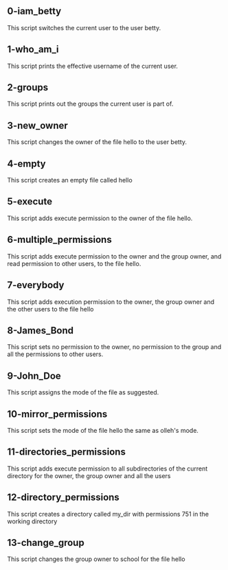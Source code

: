 ## 0-iam_betty
This script switches the current user to the user betty.
## 1-who_am_i
This script prints the effective username of the current user.
## 2-groups
This script prints out the groups the current user is part of.
## 3-new_owner
This script changes the owner of the file hello to the user betty.
## 4-empty
This script creates an empty file called hello
## 5-execute
This script adds execute permission to the owner of the file hello.
## 6-multiple_permissions
This script adds execute permission to the owner and the group owner, and read permission to other users, to the file hello.
## 7-everybody
This script adds execution permission to the owner, the group owner and the other users to the file hello
## 8-James_Bond
This script sets no permission to the owner, no permission to the group and all the permissions to other users.
## 9-John_Doe
This script assigns the mode of the file as suggested.
## 10-mirror_permissions
This script sets the mode of the file hello the same as olleh's mode.
## 11-directories_permissions
This script adds execute permission to all subdirectories of the current directory for the owner, the group owner and all the users
## 12-directory_permissions
This script creates a directory called my_dir with permissions 751 in the working directory
## 13-change_group
This script changes the group owner to school for the file hello
